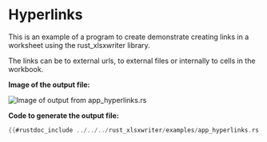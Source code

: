 # Hyperlinks

This is an example of a program to create demonstrate creating links in a
worksheet using the rust_xlsxwriter library.

The links can be to external urls, to external files or internally to cells in
the workbook.

**Image of the output file:**

![Image of output from app_hyperlinks.rs](../../images/app_hyperlinks.png)

**Code to generate the output file:**

```rust
{{#rustdoc_include ../../../rust_xlsxwriter/examples/app_hyperlinks.rs:8:}}
```
